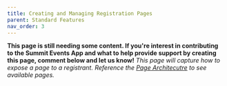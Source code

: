 ```yaml
---
title: Creating and Managing Registration Pages
parent: Standard Features
nav_order: 3
---
```


**This page is still needing some content. If you're interest in contributing to the Summit Events App and what to help provide support by creating this page, comment below and let us know!**
*This page will capture how to expose a page to a registrant. Reference the [Page Architecutre](https://sfdo-community-sprints.github.io/summit-events-app-documentation/docs/object-field-resources/) to see available pages.*
